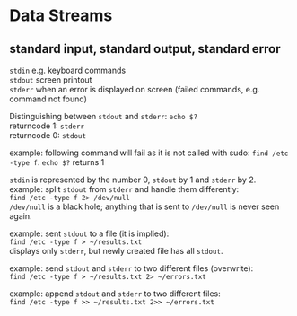 # Data Streams

## standard input, standard output, standard error
`stdin` e.g. keyboard commands<br>
`stdout` screen printout<br>
`stderr` when an error is displayed on screen (failed commands, e.g. command not found)

Distinguishing between `stdout` and `stderr`: `echo $?`<br>
returncode 1: `stderr`<br>
returncode 0: `stdout`

example: following command will fail as it is not called with sudo:
`find /etc -type f`.
`echo $?` returns 1

`stdin` is represented by the number 0, `stdout` by 1 and `stderr` by 2.<br>
example: split `stdout` from `stderr` and handle them differently:<br>
`find /etc -type f 2> /dev/null`<br>
`/dev/null` is a black hole; anything that is sent to `/dev/null` is never seen again.

example: sent `stdout` to a file (it is implied):<br>
`find /etc -type f > ~/results.txt`<br>
displays only `stderr`, but newly created file has all `stdout`.

example: send `stdout` and `stderr` to two different files (overwrite):<br>
`find /etc -type f > ~/results.txt 2> ~/errors.txt`

example: append `stdout` and `stderr` to two different files:<br>
`find /etc -type f >> ~/results.txt 2>> ~/errors.txt`
